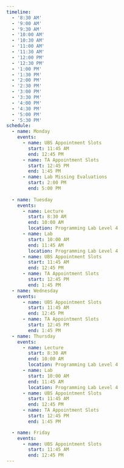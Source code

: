 ```yaml
---
timeline:
  - '8:30 AM'
  - '9:00 AM'
  - '9:30 AM'
  - '10:00 AM'
  - '10:30 AM'
  - '11:00 AM'
  - '11:30 AM'
  - '12:00 PM'
  - '12:30 PM'
  - '1:00 PM'
  - '1:30 PM'
  - '2:00 PM'
  - '2:30 PM'
  - '3:00 PM'
  - '3:30 PM'
  - '4:00 PM'
  - '4:30 PM'
  - '5:00 PM'
  - '5:30 PM'
schedule:
  - name: Monday 
    events:
      - name: UBS Appointment Slots
        start: 11:45 AM
        end: 12:45 PM
      - name: TA Appointment Slots
        start: 12:45 PM
        end: 1:45 PM
      - name: Lab Missing Evaluations
        start: 2:00 PM
        end: 5:00 PM
    
  - name: Tuesday
    events:
      - name: Lecture
        start: 8:30 AM
        end: 10:00 AM
        location: Programming Lab Level 4
      - name: Lab
        start: 10:00 AM
        end: 11:45 AM
        location: Programming Lab Level 4
      - name: UBS Appointment Slots
        start: 11:45 AM
        end: 12:45 PM
      - name: TA Appointment Slots
        start: 12:45 PM
        end: 1:45 PM
  - name: Wednesday
    events:
      - name: UBS Appointment Slots
        start: 11:45 AM
        end: 12:45 PM
      - name: TA Appointment Slots
        start: 12:45 PM
        end: 1:45 PM
  - name: Thursday
    events:
      - name: Lecture
        start: 8:30 AM
        end: 10:00 AM
        location: Programming Lab Level 4
      - name: Lab
        start: 10:00 AM
        end: 11:45 AM
        location: Programming Lab Level 4
      - name: UBS Appointment Slots
        start: 11:45 AM
        end: 12:45 PM
      - name: TA Appointment Slots
        start: 12:45 PM
        end: 1:45 PM

  - name: Friday
    events:
      - name: UBS Appointment Slots
        start: 11:45 AM
        end: 12:45 PM
---
```

